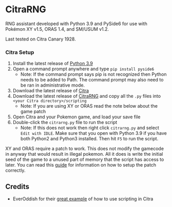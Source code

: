 # CitraRNG

RNG assistant developed with Python 3.9 and PySide6 for use with Pokémon XY v1.5, ORAS 1.4, and SM/USUM v1.2.

Last tested on Citra Canary 1928.

### Citra Setup

 1. Install the latest release of [Python 3.9](https://www.python.org/downloads/)
 2. Open a command prompt anywhere and type `pip install pyside6`
    * Note: If the command prompt says pip is not recognized then Python needs to be added to Path. The command prompt may also need to be ran in administrative mode.
 3. Download the latest release of [Citra](https://citra-emu.org/download/)
 4. Download the latest release of [CitraRNG](https://github.com/Admiral-Fish/CitraRNG/releases/latest) and copy all the `.py` files into `<your Citra directory>/scripting`
    * Note: If you are using XY or ORAS read the note below about the game patch
 5. Open Citra and your Pokemon game, and load your save file
 6. Double-click the `citrarng.py` file to run the script
 	  * Note: If this does not work then right click `citrarng.py` and select `Edit with IDLE`. Make sure that you open with Python 3.9 if you have both Python2 and Python3 installed. Then hit `F5` to run the script.
 
XY and ORAS require a patch to work. This does not modify the gamecode in anyway that would result in illegal pokemon. All it does is write the initial seed of the game to a unused part of memory that the script has access to later. You can read this [guide](https://pokemonrng.com/guides/tools/en/Using%20IPS%20Patches%20with%20Luma%20and%20Citra/) for information on how to setup the patch correctly.

## Credits
 
 * EverOddish for their [great example](https://github.com/EverOddish/PokeStreamer-Tools/) of how to use scripting in Citra
